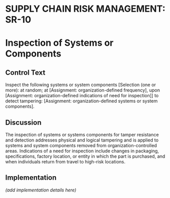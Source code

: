 # SUPPLY CHAIN RISK MANAGEMENT: SR-10
# Inspection of Systems or Components

## Control Text

Inspect the following systems or system components [Selection (one or more): at random; at [Assignment: organization-defined frequency], upon [Assignment: organization-defined indications of need for inspection]] to detect tampering: [Assignment: organization-defined systems or system components].

## Discussion

The inspection of systems or systems components for tamper resistance and detection addresses physical and logical tampering and is applied to systems and system components removed from organization-controlled areas. Indications of a need for inspection include changes in packaging, specifications, factory location, or entity in which the part is purchased, and when individuals return from travel to high-risk locations.

## Implementation

_(add implementation details here)_